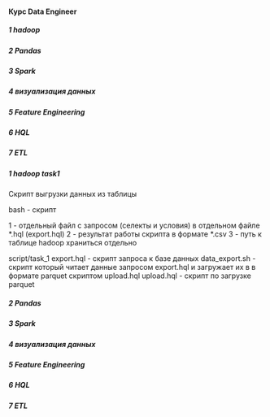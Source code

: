 #### Курс Data Engineer
##### 1 hadoop
##### 2 Pandas
##### 3 Spark
##### 4 визуализация данных
##### 5 Feature Engineering
##### 6 HQL
##### 7 ETL


##### 1 hadoop  task1 
Скрипт выгрузки данных из таблицы 

bash - скрипт 

1 - отдельный файл с запросом (селекты и условия) в отдельном файле *.hql  (export.hql)
2 - результат работы скрипта в формате *.csv
3 - путь к таблице hadoop храниться отдельно 


script/task_1
export.hql      - скрипт запроса к базе данных
data_export.sh  - скрипт который читает данные запросом export.hql и загружает их в в формате parquet скриптом upload.hql
upload.hql      - скрипт по загрузке parquet

##### 2 Pandas 
##### 3 Spark 
##### 4 визуализация данных 
##### 5 Feature Engineering
##### 6 HQL
##### 7 ETL